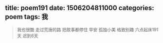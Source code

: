 title: poem191
date: 1506204811000
categories: poem
tags: 我
---
> 我也很酷
走过荒唐的路
把故事都停住
早安
孤独小美
格致别趣
六点起床191天 迟到6天